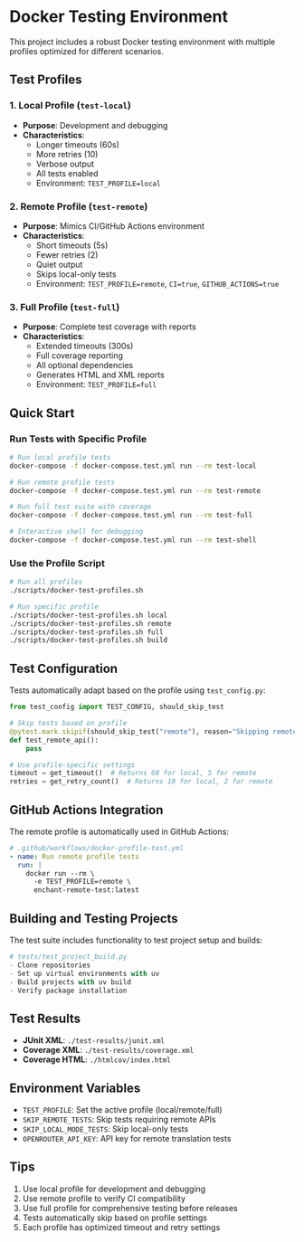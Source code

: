 # Docker Testing Environment

This project includes a robust Docker testing environment with multiple profiles optimized for different scenarios.

## Test Profiles

### 1. Local Profile (`test-local`)
- **Purpose**: Development and debugging
- **Characteristics**:
  - Longer timeouts (60s)
  - More retries (10)
  - Verbose output
  - All tests enabled
  - Environment: `TEST_PROFILE=local`

### 2. Remote Profile (`test-remote`)
- **Purpose**: Mimics CI/GitHub Actions environment
- **Characteristics**:
  - Short timeouts (5s)
  - Fewer retries (2)
  - Quiet output
  - Skips local-only tests
  - Environment: `TEST_PROFILE=remote`, `CI=true`, `GITHUB_ACTIONS=true`

### 3. Full Profile (`test-full`)
- **Purpose**: Complete test coverage with reports
- **Characteristics**:
  - Extended timeouts (300s)
  - Full coverage reporting
  - All optional dependencies
  - Generates HTML and XML reports
  - Environment: `TEST_PROFILE=full`

## Quick Start

### Run Tests with Specific Profile

```bash
# Run local profile tests
docker-compose -f docker-compose.test.yml run --rm test-local

# Run remote profile tests
docker-compose -f docker-compose.test.yml run --rm test-remote

# Run full test suite with coverage
docker-compose -f docker-compose.test.yml run --rm test-full

# Interactive shell for debugging
docker-compose -f docker-compose.test.yml run --rm test-shell
```

### Use the Profile Script

```bash
# Run all profiles
./scripts/docker-test-profiles.sh

# Run specific profile
./scripts/docker-test-profiles.sh local
./scripts/docker-test-profiles.sh remote
./scripts/docker-test-profiles.sh full
./scripts/docker-test-profiles.sh build
```

## Test Configuration

Tests automatically adapt based on the profile using `test_config.py`:

```python
from test_config import TEST_CONFIG, should_skip_test

# Skip tests based on profile
@pytest.mark.skipif(should_skip_test("remote"), reason="Skipping remote tests")
def test_remote_api():
    pass

# Use profile-specific settings
timeout = get_timeout()  # Returns 60 for local, 5 for remote
retries = get_retry_count()  # Returns 10 for local, 2 for remote
```

## GitHub Actions Integration

The remote profile is automatically used in GitHub Actions:

```yaml
# .github/workflows/docker-profile-test.yml
- name: Run remote profile tests
  run: |
    docker run --rm \
      -e TEST_PROFILE=remote \
      enchant-remote-test:latest
```

## Building and Testing Projects

The test suite includes functionality to test project setup and builds:

```python
# tests/test_project_build.py
- Clone repositories
- Set up virtual environments with uv
- Build projects with uv build
- Verify package installation
```

## Test Results

- **JUnit XML**: `./test-results/junit.xml`
- **Coverage XML**: `./test-results/coverage.xml`
- **Coverage HTML**: `./htmlcov/index.html`

## Environment Variables

- `TEST_PROFILE`: Set the active profile (local/remote/full)
- `SKIP_REMOTE_TESTS`: Skip tests requiring remote APIs
- `SKIP_LOCAL_MODE_TESTS`: Skip local-only tests
- `OPENROUTER_API_KEY`: API key for remote translation tests

## Tips

1. Use local profile for development and debugging
2. Use remote profile to verify CI compatibility
3. Use full profile for comprehensive testing before releases
4. Tests automatically skip based on profile settings
5. Each profile has optimized timeout and retry settings
